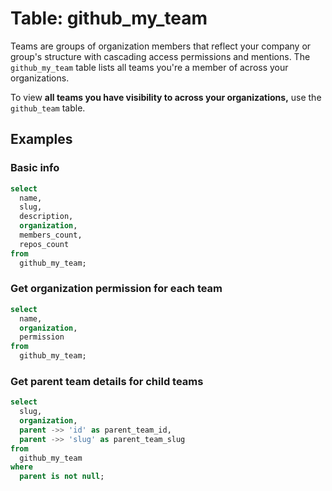 # Table: github_my_team

Teams are groups of organization members that reflect your company or group's structure with cascading access permissions and mentions. The `github_my_team` table lists all teams you're a member of across your organizations.

To view **all teams you have visibility to across your organizations,** use the `github_team` table.

## Examples

### Basic info

```sql
select
  name,
  slug,
  description,
  organization,
  members_count,
  repos_count
from
  github_my_team;
```

### Get organization permission for each team

```sql
select
  name,
  organization,
  permission
from
  github_my_team;
```

### Get parent team details for child teams

```sql
select
  slug,
  organization,
  parent ->> 'id' as parent_team_id,
  parent ->> 'slug' as parent_team_slug
from
  github_my_team
where
  parent is not null;
```
